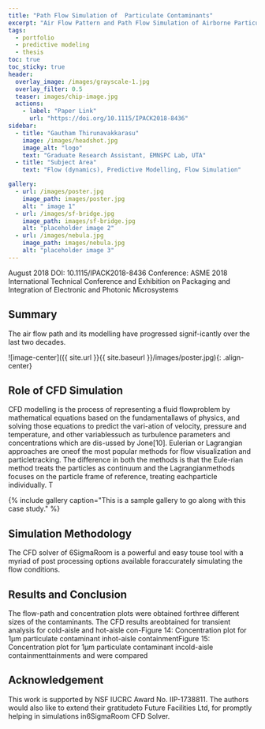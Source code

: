 ```yaml
---
title: "Path Flow Simulation of  Particulate Contaminants"
excerpt: "Air Flow Pattern and Path Flow Simulation of Airborne Particulate Contaminants in a High-Density Data Center Utilizing Airside Economization "
tags:
  - portfolio
  - predictive modeling
  - thesis
toc: true
toc_sticky: true
header:
  overlay_image: /images/grayscale-1.jpg
  overlay_filter: 0.5
  teaser: images/chip-image.jpg
  actions:
    - label: "Paper Link"
      url: "https://doi.org/10.1115/IPACK2018-8436"
sidebar:
  - title: "Gautham Thirunavakkarasu"
    image: /images/headshot.jpg
    image_alt: "logo"
    text: "Graduate Research Assistant, EMNSPC Lab, UTA"
  - title: "Subject Area"
    text: "Flow (dynamics), Predictive Modelling, Flow Simulation"

gallery:
  - url: /images/poster.jpg
    image_path: images/poster.jpg
    alt: " image 1"
  - url: /images/sf-bridge.jpg
    image_path: images/sf-bridge.jpg
    alt: "placeholder image 2"
  - url: /images/nebula.jpg
    image_path: images/nebula.jpg
    alt: "placeholder image 3"
---
```


August 2018
DOI: 10.1115/IPACK2018-8436
Conference: ASME 2018 International Technical Conference and Exhibition on Packaging and Integration of Electronic and Photonic Microsystems

## Summary 
The air flow path and its modelling have progressed signif-icantly over the last two decades.  

![image-center]({{ site.url }}{{ site.baseurl }}/images/poster.jpg){: .align-center}

## Role of CFD Simulation
CFD modelling is the process of representing a fluid flowproblem  by  mathematical  equations  based  on  the  fundamentallaws of physics, and solving those equations to predict the vari-ation of velocity, pressure and temperature, and other variablessuch as turbulence parameters and concentrations which are dis-ussed by Jone[10].  Eulerian or Lagrangian approaches are oneof the most popular methods for flow visualization and particletracking.   The difference in both the methods is that the Eule-rian method treats the particles as continuum and the Lagrangianmethods focuses on the particle frame of reference, treating eachparticle individually. T 

{% include gallery caption="This is a sample gallery to go along with this case study." %}

## Simulation Methodology
The CFD solver of 6SigmaRoom is a powerful and easy touse tool with a myriad of post processing options available foraccurately simulating the flow conditions.   


## Results and Conclusion

The  flow-path  and  concentration  plots  were  obtained  forthree different sizes of the contaminants.  The CFD results areobtained for transient analysis for cold-aisle and hot-aisle con-Figure 14: Concentration plot for 1μm particulate contaminant inhot-aisle containmentFigure 15: Concentration plot for 1μm particulate contaminant incold-aisle containmenttainments and were compared 


## Acknowledgement
This  work  is  supported  by  NSF  IUCRC  Award  No.   IIP-1738811.  The authors would also like to extend their gratitudeto Future Facilities Ltd, for promptly helping in simulations in6SigmaRoom CFD Solver. 


